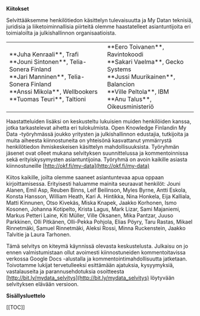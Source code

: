 **Kiitokset**

Selvittääksemme henkilötiedon käsittelyn tulevaisuutta ja My Datan teknisiä, juridisia ja liiketoiminnallisia piirteitä olemme haastatelleet asiantuntijoita eri toimialoilta ja julkishallinnon organisaatioista.

<table>
  <tr>
    <td>**Juha Kenraali**, Trafi<br/>
**Jouni Sintonen**, Telia-Sonera Finland<br/>
**Jari Manninen**, Telia-Sonera Finland<br/>
**Anssi Mikola**, Wellbookers<br/>
**Tuomas Teuri**, Taltioni
</td>
    <td>**Eero Toivanen**, Ravintokoodi<br/>
**Sakari Vaelma**, Gecko Systems<br/>
**Jussi Muurikainen**, Balancion<br/>
**Ville Peltola**, IBM<br/>
**Anu Talus**, Oikeusministeriö</td>
  </tr>
</table>


Haastatteluiden lisäksi on keskusteltu lukuisien muiden henkilöiden kanssa, jotka tarkastelevat aihetta eri tulokulmista. Open Knowledge Finlandin My Data -työryhmässä joukko yritysten ja julkishallinnon edustajia, tutkijoita ja muita aiheesta kiinnostuneita on yhteisönä kasvattanut ymmärrystä henkilötiedon ihmiskeskeisen käsittelyn mahdollisuuksista. Työryhmän jäsenet ovat olleet mukana selvityksen suunnittelussa ja kommentoinnissa sekä erityiskysymysten asiantuntijoina. Työryhmä on avoin kaikille asiasta kiinnostuneille [http://okf.fi/my-data](http://okf.fi/my-data)

Kiitos kaikille, joilta olemme saaneet asiantuntevaa apua oppaan kirjoittamisessa. Erityisesti haluamme mainita seuraavat henkilöt: Jouni Alanen, Emil Asp, Reuben Binns, Leif Beilinson, Myles Byrne, Antti Eskola, Konsta Hansson, William Heath, Kari A. Hintikka, Nina Honkela, Eija Kalliala, Matti Kinnunen, Otso Kivekäs, Miska Knapek, Jaakko Korhonen, Ismo Kosonen, Johanna Kotipelto, Krista Lagus, Mark Lizar, Sami Majaniemi, Markus Petteri Laine, Kiti Müller, Ville Oksanen, Mika Pantzar, Juuso Parkkinen, Olli Pitkänen, Olli-Pekka Pohjola, Elias Pöyry, Taru Rastas, Mikael Rinnetmäki, Samuel Rinnetmäki, Aleksi Rossi, Minna Ruckenstein, Jaakko Talvitie ja Laura Tarhonen.

Tämä selvitys on kiteymä käynnissä olevasta keskustelusta. Julkaisu on jo ennen valmistumistaan ollut avoimesti kiinnostuneiden kommentoitavissa verkossa Google Docs -alustalla ja kommentointimahdollisuutta jatketaan. Toivotamme lukijat tervetulleeksi esittämään ajatuksia, kysyymyksiä, vastalauseita ja parannusehdotuksia osoitteesta [http://bit.ly/mydata_selvitys](http://bit.ly/mydata_selvitys) löytyvään selvityksen elävään versioon.

**Sisällysluettelo**

[[TOC]]

[image-cc-logo]: images/image-cc-logo.png
[image-okf-logo]: images/image-okf-logo.png
[image-0-1]: images/image-0-1.png
[image-0-2]: images/image-0-2.png
[image-0-3]: images/image-0-3.png
[image-0-4]: images/image-0-4.png
[image-1-1]: images/image-1-1.png
[image-1-1a]: images/image-1-1a.png
[image-1-1b]: images/image-1-1b.png
[image-1-1c]: images/image-1-1c.png
[image-2-1]: images/image-2-1.png
[image-2-info]: images/image-2-info.png
[image-2-2]: images/image-2-2.png
[image-2-3]: images/image-2-3.png
[image-2-4]: images/image-2-4.png
[image-2-5]: images/image-2-5.png
[image-3-1]: images/image-3-1.png
[image-4-1]: images/image-4-1.png
[image-4-3]: images/image-4-3.png
[image-chapter-0]: images/image-chapter-0.jpg
[image-chapter-1]: images/image-chapter-1.jpg
[image-chapter-2]: images/image-chapter-2.jpg
[image-chapter-3]: images/image-chapter-3.jpg
[image-chapter-4]: images/image-chapter-4.jpg
[image-chapter-5]: images/image-chapter-5.jpg
[image-chapter-6]: images/image-chapter-6.jpg
[image-cover]: images/image-cover.jpg
[image-back-cover]: images/image-back-cover.jpg